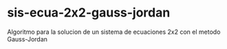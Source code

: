 # sis-ecua-2x2-gauss-jordan
Algoritmo para la solucion de un sistema de ecuaciones 2x2 con el metodo Gauss-Jordan
